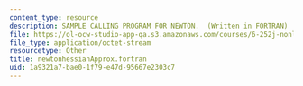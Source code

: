 ```yaml
---
content_type: resource
description: SAMPLE CALLING PROGRAM FOR NEWTON.  (Written in FORTRAN)
file: https://ol-ocw-studio-app-qa.s3.amazonaws.com/courses/6-252j-nonlinear-programming-spring-2003/1a9321a7bae01f79e47d95667e2303c7_newtonhessianApprox.fortran
file_type: application/octet-stream
resourcetype: Other
title: newtonhessianApprox.fortran
uid: 1a9321a7-bae0-1f79-e47d-95667e2303c7
---
```

